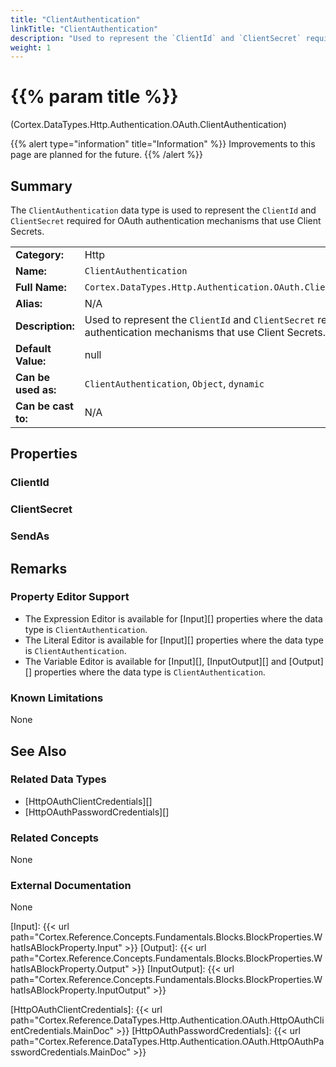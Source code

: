 ```yaml
---
title: "ClientAuthentication"
linkTitle: "ClientAuthentication"
description: "Used to represent the `ClientId` and `ClientSecret` required for OAuth authentication mechanisms that use Client Secrets."
weight: 1
---
```


# {{% param title %}}

<p class="namespace">(Cortex.DataTypes.Http.Authentication.OAuth.ClientAuthentication)</p>

{{% alert type="information" title="Information" %}} Improvements to this page are planned for the future. {{% /alert %}}

## Summary

The `ClientAuthentication` data type is used to represent the `ClientId` and `ClientSecret` required for OAuth authentication mechanisms that use Client Secrets.

| | |
|-|-|
| **Category:**          | Http                                                      |
| **Name:**              | `ClientAuthentication`                                         |
| **Full Name:**         | `Cortex.DataTypes.Http.Authentication.OAuth.ClientAuthentication`     |
| **Alias:**             | N/A                                                      |
| **Description:**       | Used to represent the `ClientId` and `ClientSecret` required for OAuth authentication mechanisms that use Client Secrets. |
| **Default Value:**     | null                                                     |
| **Can be used as:**    | `ClientAuthentication`, `Object`, `dynamic` |
| **Can be cast to:**    | N/A                                                      |

## Properties

### ClientId

### ClientSecret

### SendAs

## Remarks

### Property Editor Support

- The Expression Editor is available for [Input][] properties where the data type is `ClientAuthentication`.
- The Literal Editor is available for [Input][] properties where the data type is `ClientAuthentication`.
- The Variable Editor is available for [Input][], [InputOutput][] and [Output][] properties where the data type is `ClientAuthentication`.

### Known Limitations

None

## See Also

### Related Data Types

- [HttpOAuthClientCredentials][]
- [HttpOAuthPasswordCredentials][]

### Related Concepts

None

### External Documentation

None

[Input]: {{< url path="Cortex.Reference.Concepts.Fundamentals.Blocks.BlockProperties.WhatIsABlockProperty.Input" >}}
[Output]: {{< url path="Cortex.Reference.Concepts.Fundamentals.Blocks.BlockProperties.WhatIsABlockProperty.Output" >}}
[InputOutput]: {{< url path="Cortex.Reference.Concepts.Fundamentals.Blocks.BlockProperties.WhatIsABlockProperty.InputOutput" >}}

[HttpOAuthClientCredentials]: {{< url path="Cortex.Reference.DataTypes.Http.Authentication.OAuth.HttpOAuthClientCredentials.MainDoc" >}}
[HttpOAuthPasswordCredentials]: {{< url path="Cortex.Reference.DataTypes.Http.Authentication.OAuth.HttpOAuthPasswordCredentials.MainDoc" >}}
